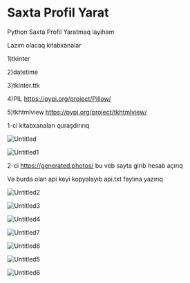 # Saxta Profil Yarat
Python Saxta Profil Yaratmaq layihəm


Lazım olacaq kitabxanalar

1)tkinter

2)datetime

3)tkinter.ttk

4)PIL https://pypi.org/project/Pillow/

5)tkhtmlview https://pypi.org/project/tkhtmlview/


1-ci kitabxanaları quraşdırırıq


![Untitled](https://user-images.githubusercontent.com/81584399/133839587-505f226d-6221-48f9-96d8-81f7fcdf472b.jpg)

![Untitled1](https://user-images.githubusercontent.com/81584399/133839920-1dedf898-ec8a-435f-9d43-a540cce59cd0.png)

2-ci https://generated.photos/ bu veb sayta girib hesab açırıq

Və burda olan api keyi kopyalayıb api.txt faylına yazırıq

![Untitled2](https://user-images.githubusercontent.com/81584399/133841896-958ba242-9999-4715-9b88-6bf859513822.png)

![Untitled3](https://user-images.githubusercontent.com/81584399/133841905-37248269-7e5b-423a-a06b-47213252b3e4.png)

![Untitled4](https://user-images.githubusercontent.com/81584399/133841912-c52241bc-a113-4e4e-8c7e-70ef787fd898.png)

![Untitled7](https://user-images.githubusercontent.com/81584399/133841916-90b417a9-e4cb-41d4-8c19-84af55369b62.png)

![Untitled8](https://user-images.githubusercontent.com/81584399/133841921-8d786c17-2e80-446f-9ef7-ff4aa1f77c06.png)

![Untitled5](https://user-images.githubusercontent.com/81584399/133841923-a86bc5d2-3a4c-4f4c-8d61-aed409b75f0b.png)

![Untitled6](https://user-images.githubusercontent.com/81584399/133841932-a97b0c4d-c835-46ba-be8b-1e331949b9a7.png)


